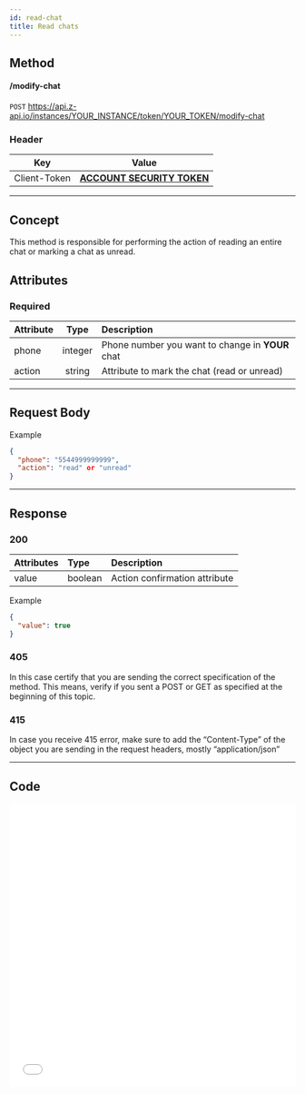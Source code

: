 ```yaml
---
id: read-chat
title: Read chats
---
```


## Method

#### /modify-chat

`POST` https://api.z-api.io/instances/YOUR_INSTANCE/token/YOUR_TOKEN/modify-chat

### Header 

|      Key       |            Value            |
| :------------: |     :-----------------:     |
|  Client-Token  | **[ACCOUNT SECURITY TOKEN](../security/client-token)** |

---

## Concept

This method is responsible for performing the action of reading an entire chat or marking a chat as unread.

## Attributes

### Required

| Attribute | Type | Description |
| :-- | :-: | :-- |
| phone | integer | Phone number you want to change in **YOUR** chat |
| action | string | Attribute to mark the chat (read or unread)|

---

## Request Body

Example

```json
{
  "phone": "5544999999999",
  "action": "read" or "unread"
}
```

---

## Response

### 200

| Attributes | Type    | Description                    |
| :--------  | :------ | :----------------------------- |
|  value     | boolean | Action confirmation attribute  |

Example 

```json
{
  "value": true
}
```

### 405

In this case certify that you are sending the correct specification of the method. This means, verify if you sent a POST or GET as specified at the beginning of this topic.

### 415

In case you receive 415 error, make sure to add the “Content-Type” of the object you are sending in the request headers, mostly “application/json”

---

## Code

<iframe src="//api.apiembed.com/?source=https://raw.githubusercontent.com/Z-API/z-api-docs/main/json-examples/read-chat.json&targets=all" frameborder="0" scrolling="no" width="100%" height="500px" seamless></iframe>
